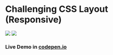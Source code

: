 # Challenging CSS Layout (Responsive)

![](https://pbs.twimg.com/media/D2FwbXlWoAAv8sI.png) ![](https://pbs.twimg.com/media/D2FwbaPWsAACj2k.png)

### Live Demo in <a href="https://codepen.io/anon/pen/NmWdOZ" target="_blank">codepen.io</a>